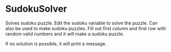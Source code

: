 # SudokuSolver

Solves sudoku puzzle. Edit the sudoku variable to solve the puzzle. Can also be used to make sudoku puzzles. Fill out first column and first row with random valid numbers and it will make a sudoku puzzle.

If no solution is possible, it will print a message.
